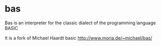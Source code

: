 # bas
Bas is an interpreter for the classic dialect of the programming language BASIC

It is a fork of Michael Haardt basic http://www.moria.de/~michael/bas/
